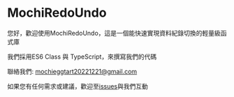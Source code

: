 # MochiRedoUndo

您好，歡迎使用MochiRedoUndo，這是一個能快速實現資料紀錄切換的輕量級函式庫

我們採用ES6 Class 與 TypeScript，來撰寫我們的代碼

聯絡我們: mochieggtart20221221@gmail.com

如果您有任何需求或建議，歡迎至[issues](https://github.com/MochiEggTart/redo-undo/issues)與我們互動